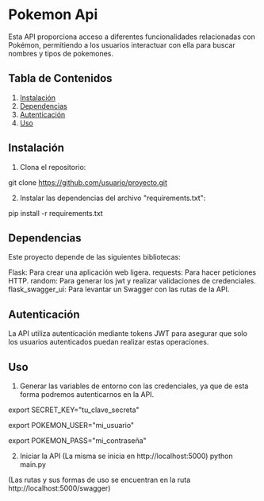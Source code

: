 # Pokemon Api

Esta API proporciona acceso a diferentes funcionalidades relacionadas con Pokémon, permitiendo a los usuarios interactuar con ella para buscar nombres y tipos de pokemones.

## Tabla de Contenidos

1. [Instalación](#instalación)
2. [Dependencias](#dependencias)
3. [Autenticación](#Autenticación)
4. [Uso](#uso)


## Instalación

1. Clona el repositorio:
   
  git clone https://github.com/usuario/proyecto.git

2. Instalar las dependencias del archivo "requirements.txt":
   
  pip install -r requirements.txt

## Dependencias

Este proyecto depende de las siguientes bibliotecas:

Flask: Para crear una aplicación web ligera.
requests: Para hacer peticiones HTTP.
random: Para generar los jwt y realizar validaciones de credenciales.
flask_swagger_ui: Para levantar un Swagger con las rutas de la API.

## Autenticación
La API utiliza autenticación mediante tokens JWT para asegurar que solo los usuarios autenticados puedan realizar estas operaciones.

## Uso

1. Generar las variables de entorno con las credenciales, ya que de esta forma podremos autenticarnos en la API.
   
export SECRET_KEY="tu_clave_secreta"

export POKEMON_USER="mi_usuario"

export POKEMON_PASS="mi_contraseña"

2. Iniciar la API (La misma se inicia en http://localhost:5000)
python main.py

(Las rutas y sus formas de uso se encuentran en la ruta http://localhost:5000/swagger)
